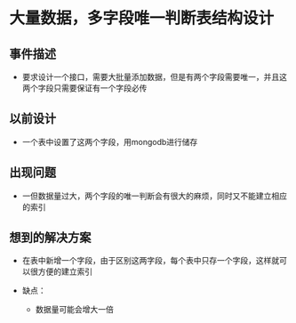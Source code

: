 # 大量数据，多字段唯一判断表结构设计

## 事件描述

- 要求设计一个接口，需要大批量添加数据，但是有两个字段需要唯一，并且这两个字段只需要保证有一个字段必传

## 以前设计

- 一个表中设置了这两个字段，用mongodb进行储存

## 出现问题

- 一但数据量过大，两个字段的唯一判断会有很大的麻烦，同时又不能建立相应的索引


## 想到的解决方案
- 在表中新增一个字段，由于区别这两字段，每个表中只存一个字段，这样就可以很方便的建立索引

- 缺点：
	- 数据量可能会增大一倍